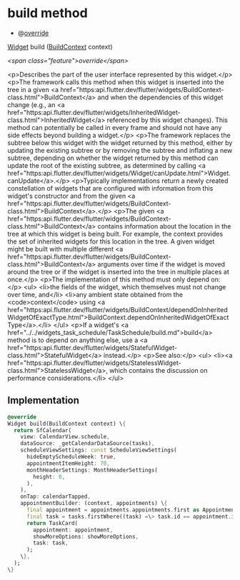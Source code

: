 


# build method







- @[override](https:api.flutter.dev/flutter/dart-core/override-constant.html)

[Widget](https:api.flutter.dev/flutter/widgets/Widget-class.html) build
([BuildContext](https:api.flutter.dev/flutter/widgets/BuildContext-class.html) context)

_\<span class="feature"\>override\</span\>_



\<p\>Describes the part of the user interface represented by this widget.\</p\>
\<p\>The framework calls this method when this widget is inserted into the tree
in a given \<a href="https:api.flutter.dev/flutter/widgets/BuildContext-class.html"\>BuildContext\</a\> and when the dependencies of this widget change
(e.g., an \<a href="https:api.flutter.dev/flutter/widgets/InheritedWidget-class.html"\>InheritedWidget\</a\> referenced by this widget changes). This
method can potentially be called in every frame and should not have any side
effects beyond building a widget.\</p\>
\<p\>The framework replaces the subtree below this widget with the widget
returned by this method, either by updating the existing subtree or by
removing the subtree and inflating a new subtree, depending on whether the
widget returned by this method can update the root of the existing
subtree, as determined by calling \<a href="https:api.flutter.dev/flutter/widgets/Widget/canUpdate.html"\>Widget.canUpdate\</a\>.\</p\>
\<p\>Typically implementations return a newly created constellation of widgets
that are configured with information from this widget's constructor and
from the given \<a href="https:api.flutter.dev/flutter/widgets/BuildContext-class.html"\>BuildContext\</a\>.\</p\>
\<p\>The given \<a href="https:api.flutter.dev/flutter/widgets/BuildContext-class.html"\>BuildContext\</a\> contains information about the location in the
tree at which this widget is being built. For example, the context
provides the set of inherited widgets for this location in the tree. A
given widget might be built with multiple different \<a href="https:api.flutter.dev/flutter/widgets/BuildContext-class.html"\>BuildContext\</a\>
arguments over time if the widget is moved around the tree or if the
widget is inserted into the tree in multiple places at once.\</p\>
\<p\>The implementation of this method must only depend on:\</p\>
\<ul\>
\<li\>the fields of the widget, which themselves must not change over time,
and\</li\>
\<li\>any ambient state obtained from the \<code\>context\</code\> using
\<a href="https:api.flutter.dev/flutter/widgets/BuildContext/dependOnInheritedWidgetOfExactType.html"\>BuildContext.dependOnInheritedWidgetOfExactType\</a\>.\</li\>
\</ul\>
\<p\>If a widget's \<a href="../../widgets_task_schedule/TaskSchedule/build.md"\>build\</a\> method is to depend on anything else, use a
\<a href="https:api.flutter.dev/flutter/widgets/StatefulWidget-class.html"\>StatefulWidget\</a\> instead.\</p\>
\<p\>See also:\</p\>
\<ul\>
\<li\>\<a href="https:api.flutter.dev/flutter/widgets/StatelessWidget-class.html"\>StatelessWidget\</a\>, which contains the discussion on performance considerations.\</li\>
\</ul\>



## Implementation

```dart
@override
Widget build(BuildContext context) \{
  return SfCalendar(
    view: CalendarView.schedule,
    dataSource: _getCalendarDataSource(tasks),
    scheduleViewSettings: const ScheduleViewSettings(
      hideEmptyScheduleWeek: true,
      appointmentItemHeight: 70,
      monthHeaderSettings: MonthHeaderSettings(
        height: 0,
      ),
    ),
    onTap: calendarTapped,
    appointmentBuilder: (context, appointments) \{
      final appointment = appointments.appointments.first as Appointment;
      final task = tasks.firstWhere((task) =\> task.id == appointment.id);
      return TaskCard(
        appointment: appointment,
        showMoreOptions: showMoreOptions,
        task: task,
      );
    \},
  );
\}
```







